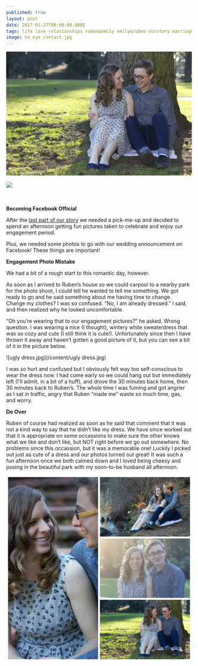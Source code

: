```yaml
---
published: true
layout: post
date: 2017-01-27T00:00:00.000Z
tags: life love relationships ruben&emily emily&ruben ourstory marriage lifestyle engagement family
image: no_eye_contact.jpg
---
```


![classic.jpg](/content/classic.jpg)


<a href="//www.pinterest.com/pin/create/button/" data-pin-do="buttonBookmark"  data-pin-color="red"><img src="//assets.pinterest.com/images/pidgets/pinit_fg_en_rect_red_20.png" /></a>

<!-- Please call pinit.js only once per page -->
<script type="text/javascript" async defer src="//assets.pinterest.com/js/pinit.js"></script>

<br>




**Becoming Facebook Official**


After the [last part of our story](http://edibleem.com/what-happened-on-christmas) we needed a pick-me-up and decided to spend an afternoon getting fun pictures taken to celebrate and enjoy our engagement period.


Plus, we needed some photos to go with our wedding announcement on Facebook! These things are important! 


**Engagement Photo Mistake**


We had a bit of a rough start to this romantic day, however.


As soon as I arrived to Ruben’s house so we could carpool to a nearby park for the photo shoot, I could tell he wanted to tell me something. We got ready to go and he said something about me having time to change. Change my clothes? I was so confused. “No, I am already dressed.” I said, and then realized why he looked uncomfortable.


“Oh you’re wearing that to our engagement pictures?” he asked. Wrong question. I was wearing a nice (I thought), wintery white sweaterdress that was so cozy and cute (I still think it is cute!). Unfortunately since then I have thrown it away and haven’t gotten a good picture of it, but you can see a bit of it in the picture below.


![ugly dress.jpg](/content/ugly dress.jpg)


I was so hurt and confused but I obviously felt way too self-conscious to wear the dress now. I had come early so we could hang out but immediately left (I’ll admit, in a bit of a huff), and drove the 30 minutes back home, then 30 minutes back to Ruben’s. The whole time I was fuming and got angrier as I sat in traffic, angry that Ruben “made me” waste so much time, gas, and worry. 


**Do Over** 


Ruben of course had realized as soon as he said that comment that it was not a kind way to say that he didn’t like my dress. We have since worked out that it is appropriate on some occassions to make sure the other knows what we like and don’t like, but NOT right before we go out somewhere. No problems since this occassion, but it was a memorable one! Luckily I picked out just as cute of a dress and our photos turned out great! It was such a fun afternoon once we both calmed down and I loved being cheesy and posing in the beautiful park with my soon-to-be husband all afternoon. 

![Engagement_Collage_1.jpg](/content/Engagement_Collage_1.jpg)
